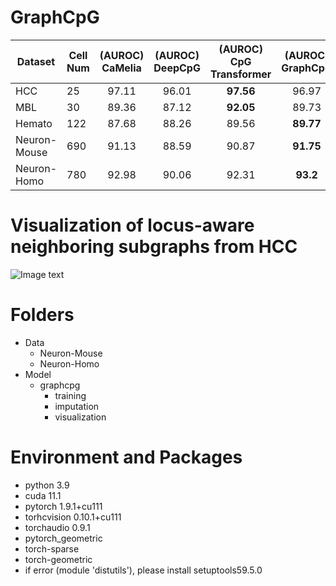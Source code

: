 # GraphCpG

| Dataset      | Cell Num | (AUROC) CaMelia | (AUROC) DeepCpG | (AUROC) CpG Transformer | (AUROC) GraphCpG |
|--------------|----------|:---------------:|:---------------:|:-----------------------:|:----------------:|
| HCC          |    25    |      97.11      |      96.01      |        **97.56**        |       96.97      |
| MBL          |    30    |      89.36      |      87.12      |        **92.05**        |       89.73      |
| Hemato       |   122    |      87.68      |      88.26      |          89.56          |     **89.77**    |
| Neuron-Mouse |   690    |      91.13      |      88.59      |          90.87          |     **91.75**    |
| Neuron-Homo  |   780    |      92.98      |      90.06      |          92.31          |     **93.2**     |

# Visualization of locus-aware neighboring subgraphs from HCC
![Image text](https://raw.github.com/yuzhong-deng/graphcpg/visualization_HCC_visual_prediction.png)

# Folders
- Data
  - Neuron-Mouse
  - Neuron-Homo
- Model
  - graphcpg
    - training
    - imputation
    - visualization
 
# Environment and Packages

- python 3.9
- cuda 11.1
- pytorch 1.9.1+cu111
- torhcvision 0.10.1+cu111
- torchaudio 0.9.1
- pytorch_geometric
- torch-sparse
- torch-geometric
- if error (module 'distutils'), please install setuptools59.5.0


